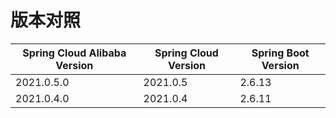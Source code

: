 版本对照
=======
|Spring Cloud Alibaba Version	  |Spring Cloud Version  |Spring Boot Version |
|----------------------------     |--------------------  |--------------------|
|2021.0.5.0                       |2021.0.5              |2.6.13              |
|2021.0.4.0                       |2021.0.4              |2.6.11              |